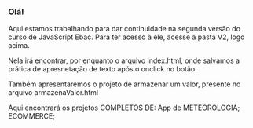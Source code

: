 ### Olá!

Aqui estamos trabalhando para dar continuidade na segunda versão do curso de JavaScript Ebac. Para ter acesso à ele, acesse a pasta V2, logo acima. 

Nela irá encontrar, por enquanto o arquivo index.html, onde salvamos a prática de apresnetação de texto após o onclick no botão. 

Também apresentaremos o projeto de armazenar um valor, presente no arquivo armazenaValor.html

Aqui encontrará os projetos COMPLETOS DE:
App de METEOROLOGIA;
ECOMMERCE;



